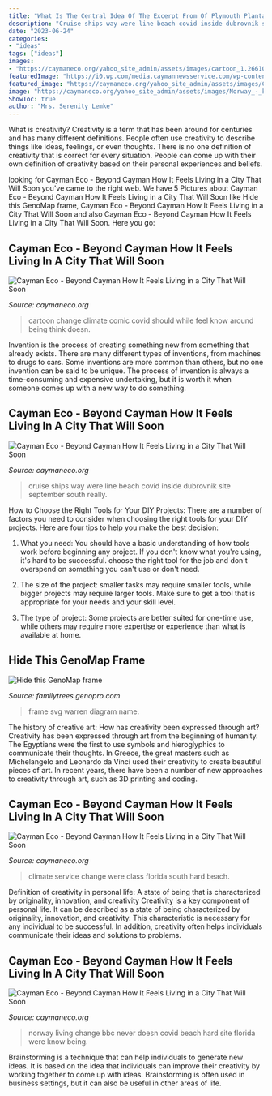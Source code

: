 ```yaml
---
title: "What Is The Central Idea Of The Excerpt From Of Plymouth Plantation - Cruise Ships Way Were Line Beach Covid Inside Dubrovnik Site September South Really"
description: "Cruise ships way were line beach covid inside dubrovnik site september south really"
date: "2023-06-24"
categories:
- "ideas"
tags: ["ideas"]
images:
- "https://caymaneco.org/yahoo_site_admin/assets/images/cartoon_1.266101759_std.jpg"
featuredImage: "https://i0.wp.com/media.caymannewsservice.com/wp-content/uploads/2019/05/03093213/Jeremy-Corbyn-adresses-crowd-300x225.jpg?resize=250%2C188&amp;ssl=1"
featured_image: "https://caymaneco.org/yahoo_site_admin/assets/images/Croatia.266103853_std.jpg"
image: "https://caymaneco.org/yahoo_site_admin/assets/images/Norway_-_kimkim.104134221_std.com"
ShowToc: true
author: "Mrs. Serenity Lemke"
---
```



What is creativity?
Creativity is a term that has been around for centuries and has many different definitions. People often use creativity to describe things like ideas, feelings, or even thoughts. There is no one definition of creativity that is correct for every situation. People can come up with their own definition of creativity based on their personal experiences and beliefs.

	

		
looking for Cayman Eco - Beyond Cayman How It Feels Living in a City That Will Soon you've came to the right web. We have 5 Pictures about Cayman Eco - Beyond Cayman How It Feels Living in a City That Will Soon like Hide this GenoMap frame, Cayman Eco - Beyond Cayman How It Feels Living in a City That Will Soon and also Cayman Eco - Beyond Cayman How It Feels Living in a City That Will Soon. Here you go:
		
    
## Cayman Eco - Beyond Cayman How It Feels Living In A City That Will Soon

<img loading=lazy src="https://caymaneco.org/yahoo_site_admin/assets/images/cartoon_1.266101759_std.jpg" onerror="this.onerror=null;this.src='https://tse2.mm.bing.net/th?id=OIP.4oUznTsrhvVMT7eWSpUWfgHaHa&amp;pid=15.1';" alt="Cayman Eco - Beyond Cayman How It Feels Living in a City That Will Soon">

_Source: caymaneco.org_

>cartoon change climate comic covid should while feel know around being think doesn. 

	

Invention is the process of creating something new from something that already exists. There are many different types of inventions, from machines to drugs to cars. Some inventions are more common than others, but no one invention can be said to be unique. The process of invention is always a time-consuming and expensive undertaking, but it is worth it when someone comes up with a new way to do something.

    
## Cayman Eco - Beyond Cayman How It Feels Living In A City That Will Soon

<img loading=lazy src="https://caymaneco.org/yahoo_site_admin/assets/images/Croatia.266103853_std.jpg" onerror="this.onerror=null;this.src='https://tse1.mm.bing.net/th?id=OIP.-pQ9N3NkOYSXfTexSY1-cAHaFA&amp;pid=15.1';" alt="Cayman Eco - Beyond Cayman How It Feels Living in a City That Will Soon">

_Source: caymaneco.org_

>cruise ships way were line beach covid inside dubrovnik site september south really. 

	

How to Choose the Right Tools for Your DIY Projects:
There are a number of factors you need to consider when choosing the right tools for your DIY projects. Here are four tips to help you make the best decision:
1. What you need: You should have a basic understanding of how tools work before beginning any project. If you don't know what you're using, it's hard to be successful. choose the right tool for the job and don't overspend on something you can't use or don't need.

2. The size of the project: smaller tasks may require smaller tools, while bigger projects may require larger tools. Make sure to get a tool that is appropriate for your needs and your skill level.

3. The type of project: Some projects are better suited for one-time use, while others may require more expertise or experience than what is available at home.

    
## Hide This GenoMap Frame

<img loading=lazy src="https://familytrees.genopro.com/Azrael/Skaggs/images/close.gif" onerror="this.onerror=null;this.src='https://tse1.mm.bing.net/th?id=OIP.dB2qL3Nz5F4J3B44zlqkWQHaHa&amp;pid=15.1';" alt="Hide this GenoMap frame">

_Source: familytrees.genopro.com_

>frame svg warren diagram name. 

	

The history of creative art: How has creativity been expressed through art?
Creativity has been expressed through art from the beginning of humanity. The Egyptians were the first to use symbols and hieroglyphics to communicate their thoughts. In Greece, the great masters such as Michelangelo and Leonardo da Vinci used their creativity to create beautiful pieces of art. In recent years, there have been a number of new approaches to creativity through art, such as 3D printing and coding.

    
## Cayman Eco - Beyond Cayman How It Feels Living In A City That Will Soon

<img loading=lazy src="https://i0.wp.com/media.caymannewsservice.com/wp-content/uploads/2019/05/03093213/Jeremy-Corbyn-adresses-crowd-300x225.jpg?resize=250%2C188&amp;ssl=1" onerror="this.onerror=null;this.src='https://tse2.mm.bing.net/th?id=OIP.IVWcrqHa9Zfy94k782X5EAAAAA&amp;pid=15.1';" alt="Cayman Eco - Beyond Cayman How It Feels Living in a City That Will Soon">

_Source: caymaneco.org_

>climate service change were class florida south hard beach. 

	

Definition of creativity in personal life: A state of being that is characterized by originality, innovation, and creativity
Creativity is a key component of personal life. It can be described as a state of being characterized by originality, innovation, and creativity. This characteristic is necessary for any individual to be successful. In addition, creativity often helps individuals communicate their ideas and solutions to problems.

    
## Cayman Eco - Beyond Cayman How It Feels Living In A City That Will Soon

<img loading=lazy src="https://caymaneco.org/yahoo_site_admin/assets/images/Norway_-_kimkim.104134221_std.com" onerror="this.onerror=null;this.src='https://tse3.mm.bing.net/th?id=OIP.XFkc1pb48idD32OUo_CwsAAAAA&amp;pid=15.1';" alt="Cayman Eco - Beyond Cayman How It Feels Living in a City That Will Soon">

_Source: caymaneco.org_

>norway living change bbc never doesn covid beach hard site florida were know being. 

	

Brainstorming is a technique that can help individuals to generate new ideas. It is based on the idea that individuals can improve their creativity by working together to come up with ideas. Brainstorming is often used in business settings, but it can also be useful in other areas of life.

